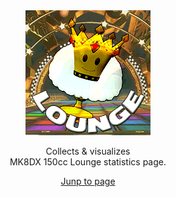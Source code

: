 <div align="center">

<img src="./logo.gif">

<div>
<p>
Collects & visualizes<br>
MK8DX 150cc Lounge statistics page.
</p>

[Junp to page]('https://lounge-stats.herokuapp.com/')
</div>


<br/>

</div>